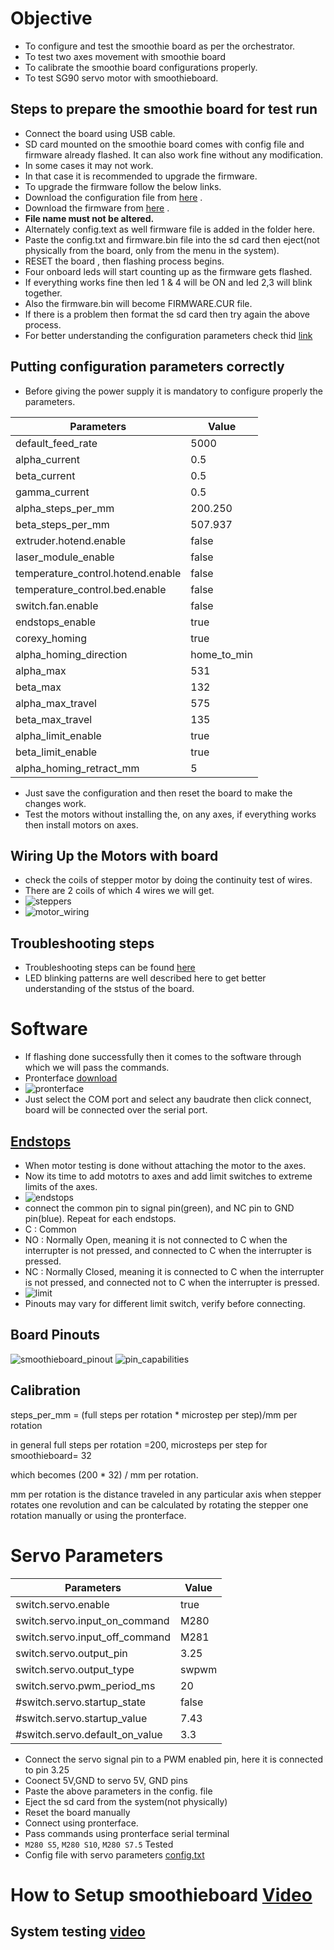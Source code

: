 # Objective 

* To configure and test the smoothie board as per the orchestrator.
* To test two axes movement with smoothie board
* To calibrate the smoothie board configurations properly.
* To test SG90 servo motor with smoothieboard.
## Steps to prepare the smoothie board for test run

* Connect the board using USB cable.
* SD card mounted on the smoothie board comes with config file and firmware already flashed. It can also work fine without any modification.
* In some cases it may not work.
* In that case it is recommended to upgrade the firmware.
* To upgrade the firmware follow the below links.
* Download the configuration file from [here](https://smoothieware.org/configuring-smoothie) .
* Download the firmware from [here](https://github.com/Smoothieware/Smoothieware/blob/edge/FirmwareBin/firmware.bin) .
* **File name must not be altered.**
* Alternately config.text as well firmware file is added in the folder here.
* Paste the config.txt and firmware.bin file into the sd card then eject(not physically from the board, only from the menu in the system).
* RESET the board , then flashing process begins.
* Four onboard leds will start counting up as the firmware gets flashed.
* If everything works fine then led 1 & 4 will be ON and led 2,3 will blink together.
* Also the firmware.bin will become FIRMWARE.CUR file.
* If there is a problem then format the sd card then try again the above process.
* For better understanding the configuration parameters check thid [link](https://smoothieware.org/configuration-options)

## Putting configuration parameters correctly
* Before giving the power supply it is mandatory to configure properly the parameters.


| Parameters | Value |
| ---- | ---- |
| default_feed_rate | 5000 |
| alpha_current     | 0.5  |
|  beta_current     |  0.5 |
|  gamma_current    |  0.5 |
|  alpha_steps_per_mm     | 200.250  |
|  beta_steps_per_mm      |  507.937 |
|  extruder.hotend.enable |  false |
|  laser_module_enable    | false  |
|  temperature_control.hotend.enable |  false |
| temperature_control.bed.enable     |  false |
| switch.fan.enable  | false  |
|  endstops_enable   | true |
| corexy_homing      | true  |
|  alpha_homing_direction | home_to_min  |
|  alpha_max |  531  |
|  beta_max  |  132 |
| alpha_max_travel   | 575 |
| beta_max_travel    | 135 |
| alpha_limit_enable | true |
| beta_limit_enable  | true |
| alpha_homing_retract_mm | 5 |

* Just save the configuration and then reset the board to make the changes work.
* Test the motors without installing the, on any axes, if everything works then install motors on axes.





## Wiring Up the Motors with board
* check the coils of stepper motor by doing the continuity test of wires.
* There are 2 coils of which 4 wires we will get.
* ![steppers](https://user-images.githubusercontent.com/86110190/158013114-ec2de02a-608c-4662-99d1-ff5d87f916a9.png)
* ![motor_wiring](https://user-images.githubusercontent.com/86110190/158013123-ae2517c7-8257-420f-8162-8395218194a8.png)

## Troubleshooting steps
* Troubleshooting steps can be found [here](https://smoothieware.org/troubleshooting)
* LED blinking patterns are well described here to get better understanding of the ststus of the board.

# Software
* If flashing done successfully then it comes to the software through which we will pass the commands.
* Pronterface [download](https://github.com/kliment/Printrun/releases/download/printrun-2.0.0rc8/pronterface-windows-x64_3.8-2.0.0rc8.zip)
* ![pronterface](https://user-images.githubusercontent.com/86110190/158013761-131b2d72-7603-4896-92b2-9434489eaf96.png)
* Just select the COM port and select any baudrate then click connect, board will be connected over the serial port.

## [Endstops](https://smoothieware.org/endstops)
* When motor testing is done without attaching the motor to the axes.
* Now its time to add mototrs to axes and add limit switches to extreme limits of the axes.
* ![endstops](https://user-images.githubusercontent.com/86110190/158014671-a67502fa-5777-4e2b-9cab-3fc07cd44212.png)
* connect the common pin to signal pin(green), and NC pin to GND pin(blue). Repeat for each endstops.
* C : Common
* NO : Normally Open, meaning it is not connected to C when the interrupter is not pressed, and connected to C when the interrupter is pressed.
* NC : Normally Closed, meaning it is connected to C when the interrupter is not pressed, and connected not to C when the interrupter is pressed.
* ![limit](https://user-images.githubusercontent.com/86110190/158015088-41de165f-31b5-4d2d-8990-de7a447d8f63.png)
* Pinouts may vary for different limit switch, verify before connecting.




## Board Pinouts

 ![smoothieboard_pinout](https://user-images.githubusercontent.com/86110190/158008764-7accd6e5-6192-4624-8ebb-2cff66955d03.png)
 ![pin_capabilities](https://user-images.githubusercontent.com/86110190/158008773-bb2deb76-e5c1-4c3e-be9c-d15b97a0d687.png)

## Calibration
steps_per_mm = (full steps per rotation * microstep per step)/mm per rotation


in general full steps per rotation =200, microsteps per step for smoothieboard= 32


which becomes (200 * 32) / mm per rotation.


mm per rotation is the distance traveled in any particular axis when stepper rotates one revolution and can be calculated by rotating the stepper one rotation manually or using the pronterface.
# Servo Parameters
| Parameters | Value |
| ---- | ---- |
| switch.servo.enable   | true |
| switch.servo.input_on_command  |   M280  |
| switch.servo.input_off_command  |   M281    |
| switch.servo.output_pin |  3.25    |
| switch.servo.output_type | swpwm    |
| switch.servo.pwm_period_ms    |  20   |
| #switch.servo.startup_state |  false  |
| #switch.servo.startup_value  |    7.43  |
| #switch.servo.default_on_value  | 3.3  |

* Connect the servo signal pin to a PWM enabled pin, here it is connected to pin 3.25
* Coonect 5V,GND to servo 5V, GND pins
* Paste the above parameters in the config. file 
* Eject the sd card from the system(not physically)
* Reset the board manually
* Connect using pronterface.
* Pass commands using pronterface serial terminal
* `M280 S5`, `M280 S10`, `M280 S7.5` Tested
* Config file with servo parameters [config.txt](https://github.com/TechnocultureResearch/Genotyper-Firmware/blob/dev/services/orchestrator/smothhie_board%20config/config.txt)

# How to Setup smoothieboard [Video](https://youtu.be/WFVUPwUXx9Q)
## System testing [video](https://youtu.be/HWVqq3cTOIQ)
